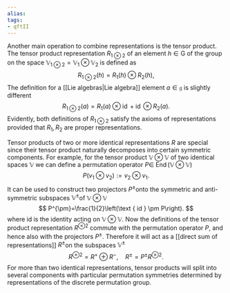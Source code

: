 ```yaml
---
alias:
tags:
- qftII
---
```

Another main operation to combine representations is the tensor product. The tensor product representation $R_{1 \otimes 2}$ of an element $h \in \mathrm{G}$ of the group on the space $\mathbb{V}_{1 \otimes 2}=\mathbb{V}_{1} \otimes \mathbb{V}_{2}$ is defined as
$$
R_{1 \otimes 2}(h)=R_{1}(h) \otimes R_{2}(h),
$$
The definition for a [[Lie algebras|Lie algebra]] element $a \in \mathfrak{g}$ is slightly different
$$
R_{1 \otimes 2}(a)=R_{1}(a) \otimes \operatorname{id}+\operatorname{id} \otimes R_{2}(a) .
$$
Evidently, both definitions of $R_{1 \otimes 2}$ satisfy the axioms of representations provided that $R_{1}, R_{2}$ are proper representations.

Tensor products of two or more identical representations $R$ are special since their tensor product naturally decomposes into certain symmetric components. For example, for the tensor product $\mathbb{V} \otimes \mathbb{V}$ of two identical spaces $\mathbb{V}$ we can define a permutation operator $P \in$ $\operatorname{End}(\mathbb{V} \otimes \mathbb{V})$
$$
P\left(v_{1} \otimes v_{2}\right):=v_{2} \otimes v_{1} .
$$
It can be used to construct two projectors $P^{\pm}$onto the symmetric and anti-symmetric subspaces $\mathbb{V}^{\pm}$of $\mathbb{V} \otimes \mathbb{V}$
$$
P^{\pm}=\frac{1}{2}\left(\text { id } \pm P\right).
$$
where id is the identity acting on $\mathbb{V} \otimes \mathbb{V}$. Now the definitions of the tensor product representation $R^{\otimes 2}$ commute with the permutation operator $P$, and hence also with the projectors $P^{\pm}$. Therefore it will act as a [[direct sum of representations]] $R^{\pm}$on the subspaces $\mathbb{V}^{\pm}$
$$
R^{\otimes 2}=R^{+} \oplus R^{-}, \quad R^{\pm}=P^{\pm} R^{\otimes 2} .
$$
For more than two identical representations, tensor products will split into several components with particular permutation symmetries determined by representations of the discrete permutation group.